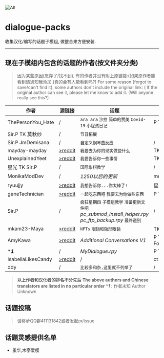 ![Alt](https://repobeats.axiom.co/api/embed/cb3ad184e46276d79566c005aec5fd1b5a650b36.svg "Repobeats analytics image")

# dialogue-packs

收集汉化/编写的话题子模组, 做整合来方便安装.  

---------

## 现在子模组内包含的话题的作者(按文件夹分类)

>因为某些原因(忘存了/找不到), 有的作者并没有附上原链接:(如果原作者能看到请通知我添加.(真的会有人能看到吗?)
>For some reason (forgot to save/can't find it), some authors don't include the original link: ( If the original author can see it, please let me know to add it. (Will anyone really see this?)

|作者 | 源链接|话题 |汉化|
|-------------| --------------| ------------- | ------------------ |
|ThePersonYou_Hate| /|`ara ara` `沙拉` `简单的赞美` `Covid-19` `小屁孩日记` |  P TK |
|Sir.P TK 莫秋纱 | /|`节日拓展` |
|Sir.P JmDemisana|/|`自定义钢琴曲反应`|/|
|mayday-mayday|[>reddit](https://www.reddit.com/r/MASFandom/comments/rvp5c4/another_small_background_project_id_been_working/)|`我要去为你的现实做些什么`| TK|
|UnexplainedYeet|[>reddit](https://www.reddit.com/user/UnexplainedYeet)|`我要告诉你一些事情`|TK|
|星光 TK Sir.P|/|`国际象棋教学`|/|
|MonikaModDev|/|*1250以后的更新*|mon1|
|ryuujjy|[>reddit](https://www.reddit.com/user/ryuujjy/)|`我想告诉你...你太棒了!`|星光|
|geneTechnician|[>reddit](https://www.reddit.com/user/geneTechnician/)|`一起吃东西吧` `我要去为你做些东西`|P TK|
|Sir.P|/|`疯狂星期四` `子模组教学` `准备更新文件吧` *pc_submod_install_helper.rpy* *pc_ftp_backup.rpy* `最终道别`|/|
|mkam23-Maya|[>reddit](https://www.reddit.com/user/mkam23-Maya/)|`NFTs` `眼镜和隐形眼镜`|TK 星光|
|AmyKawa|[>reddit](https://www.reddit.com/user/AmyKawa/)|*Additional Conversations V1*|P TK Founxious|
|****1***|/|*MyDialogue.rpy*|P TK|
|IsabellaLikesCandy|[>reddit](https://www.reddit.com/user/IsabellaLikesCandy/)|/|ct1045|
|ddy|/|`比较多和杂,这里就不列举了`|/|

> **以上作者和汉化者的排名不分先后**
>**The above authors and Chinese translators are listed in no particular order**
> ****1*** : 作者未知 Author Unknown

## 话题投稿

>请移步QQ群411131842或者发起pr/issue

## 话题灵感提供名单

* 虽华,木亭爱樱
